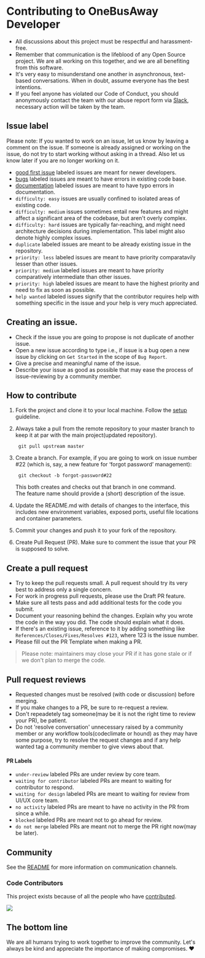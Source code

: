# Contributing to OneBusAway Developer

-  All discussions about this project must be respectful and harassment-free.
- Remember that communication is the lifeblood of any Open Source project. We are all working on this together, and we are all benefiting from this software.
- It's very easy to misunderstand one another in asynchronous, text-based conversations. When in doubt, assume everyone has the best intentions.
- If you feel anyone has violated our Code of Conduct, you should anonymously contact the team with our abuse report form via [Slack](https://onebusaway.slack.com/ssb/redirect), necessary action will be taken by the team.

## Issue label

Please note:  If you wanted to work on an issue, let us know by leaving a comment on the issue. If someone is already assigned or working on the issue, do not try to start working without asking in a thread. Also let us know later if you are no longer working on it.


- [good first issue](https://github.com/OneBusAway/onebusaway-docs/labels/good%20first%20issue) labeled issues are meant for newer developers.
- [bugs](https://github.com/OneBusAway/onebusaway-docs/labels/bug) labeled issues are meant to have errors in existing code base.
- [documentation](https://github.com/OneBusAway/onebusaway-docs/labels/documentation) labeled issues are meant to have typo errors in documentation.
- `difficulty: easy` issues are usually confined to isolated areas of existing code.
- `difficulty: medium` issues sometimes entail new features and might affect a significant area of the codebase, but aren't overly complex.
- `difficulty: hard` issues are typically far-reaching, and might need architecture decisions during implementation. This label might also denote highly complex issues.
- `duplicate` labeled issues are meant to be already existing issue in the repository.
- `priority: less` labeled issues are meant to have priority comparatavily lesser than other issues.
- `priority: medium` labeled issues are meant to have priority comparatively intermediate than other issues.
- `priority: high` labeled issues are meant to have the highest priority and need to fix as soon as possible.
- `help wanted` labeled issues signify that the contributor requires help with something specific in the issue and your help is very much appreciated.

## Creating an issue.

- Check if the issue you are going to propose is not duplicate of another issue.
- Open a new issue according to type i.e., if issue is a bug open a new issue by clicking on `Get Started` in the scope of `Bug Report`.
- Give a precise and meaningful name of the issue.
- Describe your issue as good as possible that may ease the process of issue-reviewing by a community member.

## How to contribute

1. Fork the project and clone it to your local machine. Follow the [setup](SETUP.md) guideline.
2. Always take a pull from the remote repository to your master branch to keep it at par with the main project(updated repository).
        
        git pull upstream master
        
3. Create a branch. For example, if you are going to work on issue number #22 (which is, say, a new feature for ‘forgot password’ management):

        git checkout -b forgot-password#22

    This both creates and checks out that branch in one command.  
    The feature name should provide a (short) description of the issue.

4. Update the README.md with details of changes to the interface, this includes new environment variables, exposed ports, useful file locations and container parameters.
5. Commit your changes and push it to your fork of the repository.
6. Create Pull Request (PR). Make sure to comment the issue that your PR is supposed to solve.

## Create a pull request

- Try to keep the pull requests small. A pull request should try its very best to address only a single concern.
- For work in progress pull requests, please use the Draft PR feature.
- Make sure all tests pass and add additional tests for the code you submit.
- Document your reasoning behind the changes. Explain why you wrote the code in the way you did. The code should explain what it does.
- If there's an existing issue, reference to it by adding something like `References/Closes/Fixes/Resolves #123`, where 123 is the issue number. 
- Please fill out the PR Template when making a PR.

> Please note: maintainers may close your PR if it has gone stale or if we don't plan to merge the code.

## Pull request reviews

- Requested changes must be resolved (with code or discussion) before merging.
- If you make changes to a PR, be sure to re-request a review.
- Don't repeadetely tag someone(may be it is not the right time to review your PR), be patient.
- Do not 'resolve conversation' unnecessary raised by a community member or any workflow tools(codeclimate or hound) as they may have some purpose, try to resolve the request changes and if any help wanted tag a community member to give views about that.

#### PR Labels

- `under-review` labeled PRs are under review by core team.
- `waiting for contributor` labeled PRs are meant to waiting for contributor to respond.
- `waiting for design` labeled PRs are meant to waiting for review from UI/UX core team.
- `no activity` labeled PRs are meant to have no activity in the PR from since a while.
- `blocked` labeled PRs are meant not to go ahead for review.
- `do not merge` labeled PRs are meant not to merge the PR right now(may be later).

## Community
See the [README](README.md) for more information on communication channels.

### Code Contributors

This project exists because of all the people who have [contributed](CONTRIBUTING.md).

<a href="https://github.com/OneBusAway/onebusaway-docs/graphs/contributors">
  <img src="https://contrib.rocks/image?repo=OneBusAway/onebusaway-docs" />
</a>


## The bottom line

We are all humans trying to work together to improve the community. Let's always be kind and appreciate the importance of making compromises. ❤️
